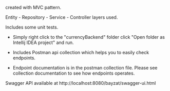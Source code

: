 created with MVC pattern.

Entity - Repository - Service - Controller
layers used.

Includes some unit tests.

- Simply right click to the "currencyBackend" folder click 
  "Open folder as Intellij IDEA project" and run.

- Includes Postman api collection which helps you to easily
check endpoints.

- Endpoint documentation is in the postman collection file. Please see collection documentation to see
how endpoints operates.


Swagger API available at http://localhost:8080/bayzat/swagger-ui.html